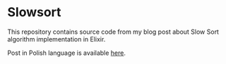 # Slowsort

This repository contains source code from my blog post about Slow Sort algorithm implementation in Elixir.

Post in Polish language is available [here](https://koziolekweb.pl/2017/09/18/slowsort-w-elixirze-i-testujaca-dokumentacja/).
 